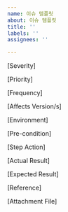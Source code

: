 ```yaml
---
name: 이슈 템플릿
about: 이슈 템플릿
title: ''
labels: ''
assignees: ''

---
```


[Severity]


[Priority]


[Frequency]


[Affects Version/s]


[Environment]


[Pre-condition]


[Step Action]


[Actual Result]


[Expected Result]


[Reference]


[Attachment File]
